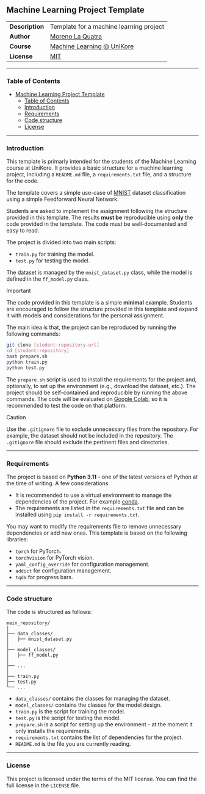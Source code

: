 ## Machine Learning Project Template

| | |
| --- | --- |
| **Description** | Template for a machine learning project |
| **Author** | [Moreno La Quatra](https://mlaquatra.me) |
| **Course** | [Machine Learning @ UniKore](https://unikore.it) |
| **License** | [MIT](https://opensource.org/licenses/MIT) |

---

### Table of Contents

- [Machine Learning Project Template](#machine-learning-project-template)
  - [Table of Contents](#table-of-contents)
  - [Introduction](#introduction)
  - [Requirements](#requirements)
  - [Code structure](#code-structure)
  - [License](#license)

---

### Introduction

This template is primarly intended for the students of the Machine Learning course at UniKore. It provides a basic structure for a machine learning project, including a `README.md` file, a `requirements.txt` file, and a structure for the code.

The template covers a simple use-case of [MNIST](http://yann.lecun.com/exdb/mnist/) dataset classification using a simple Feedforward Neural Network.

Students are asked to implement the assignment following the structure provided in this template. The results **must be** reproducible using **only** the code provided in the template. The code must be well-documented and easy to read.

The project is divided into two main scripts:
- `train.py` for training the model.
- `test.py` for testing the model.

The dataset is managed by the `mnist_dataset.py` class, while the model is defined in the `ff_model.py` class.

> [!IMPORTANT]  
> The code provided in this template is a simple **minimal** example. Students are encouraged to follow the structure provided in this template and expand it with models and considerations for the personal assignment.


The main idea is that, the project can be reproduced by running the following commands:

```bash
git clone [student-repository-url]
cd [student-repository]
bash prepare.sh
python train.py
python test.py
```

The `prepare.sh` script is used to install the requirements for the project and, optionally, to set up the environment (e.g., download the dataset, etc.). The project should be self-contained and reproducible by running the above commands. The code will be evaluated on [Google Colab](https://colab.research.google.com/), so it is recommended to test the code on that platform.

> [!CAUTION]
> Use the `.gitignore` file to exclude unnecessary files from the repository. For example, the dataset should not be included in the repository. The `.gitignore` file should exclude the pertinent files and directories.

---

### Requirements

The project is based on **Python 3.11** - one of the latest versions of Python at the time of writing. A few considerations:
- It is recommended to use a virtual environment to manage the dependencies of the project. For example [conda](https://docs.conda.io/en/latest/).
- The requirements are listed in the `requirements.txt` file and can be installed using `pip install -r requirements.txt`.

You may want to modify the requirements file to remove unnecessary dependencies or add new ones. This template is based on the following libraries:
- `torch` for PyTorch.
- `torchvision` for PyTorch vision.
- `yaml_config_override` for configuration management.
- `addict` for configuration management.
- `tqdm` for progress bars.

---

### Code structure

The code is structured as follows:

```
main_repository/
│
├── data_classes/
│   ├── mnist_dataset.py
│
├── model_classes/
│   ├── ff_model.py
│
├── ...
│
├── train.py
├── test.py
└── ...
```

- `data_classes/` contains the classes for managing the dataset.
- `model_classes/` contains the classes for the model design.
- `train.py` is the script for training the model.
- `test.py` is the script for testing the model.
- `prepare.sh` is a script for setting up the environment - at the moment it only installs the requirements.
- `requirements.txt` contains the list of dependencies for the project.
- `README.md` is the file you are currently reading.

---

### License

This project is licensed under the terms of the MIT license. You can find the full license in the `LICENSE` file.


